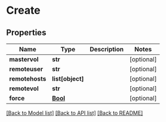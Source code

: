 # Create

## Properties
Name | Type | Description | Notes
------------ | ------------- | ------------- | -------------
**mastervol** | **str** |  | [optional] 
**remoteuser** | **str** |  | [optional] 
**remotehosts** | **list[object]** |  | [optional] 
**remotevol** | **str** |  | [optional] 
**force** | [**Bool**](Bool.md) |  | [optional] 

[[Back to Model list]](../README.md#documentation-for-models) [[Back to API list]](../README.md#documentation-for-api-endpoints) [[Back to README]](../README.md)


